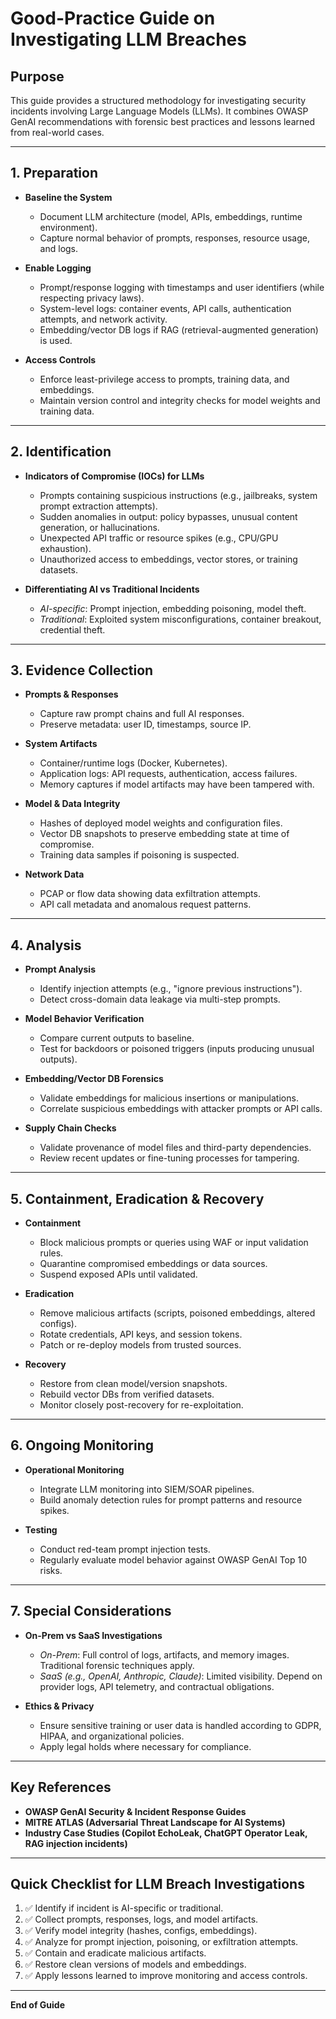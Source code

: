 # Good-Practice Guide on Investigating LLM Breaches

## Purpose
This guide provides a structured methodology for investigating security incidents involving Large Language Models (LLMs). It combines OWASP GenAI recommendations with forensic best practices and lessons learned from real-world cases.

---

## 1. Preparation

- **Baseline the System**
  - Document LLM architecture (model, APIs, embeddings, runtime environment).
  - Capture normal behavior of prompts, responses, resource usage, and logs.

- **Enable Logging**
  - Prompt/response logging with timestamps and user identifiers (while respecting privacy laws).
  - System-level logs: container events, API calls, authentication attempts, and network activity.
  - Embedding/vector DB logs if RAG (retrieval-augmented generation) is used.

- **Access Controls**
  - Enforce least-privilege access to prompts, training data, and embeddings.
  - Maintain version control and integrity checks for model weights and training data.

---

## 2. Identification

- **Indicators of Compromise (IOCs) for LLMs**
  - Prompts containing suspicious instructions (e.g., jailbreaks, system prompt extraction attempts).
  - Sudden anomalies in output: policy bypasses, unusual content generation, or hallucinations.
  - Unexpected API traffic or resource spikes (e.g., CPU/GPU exhaustion).
  - Unauthorized access to embeddings, vector stores, or training datasets.

- **Differentiating AI vs Traditional Incidents**
  - *AI-specific*: Prompt injection, embedding poisoning, model theft.
  - *Traditional*: Exploited system misconfigurations, container breakout, credential theft.

---

## 3. Evidence Collection

- **Prompts & Responses**
  - Capture raw prompt chains and full AI responses.
  - Preserve metadata: user ID, timestamps, source IP.

- **System Artifacts**
  - Container/runtime logs (Docker, Kubernetes).
  - Application logs: API requests, authentication, access failures.
  - Memory captures if model artifacts may have been tampered with.

- **Model & Data Integrity**
  - Hashes of deployed model weights and configuration files.
  - Vector DB snapshots to preserve embedding state at time of compromise.
  - Training data samples if poisoning is suspected.

- **Network Data**
  - PCAP or flow data showing data exfiltration attempts.
  - API call metadata and anomalous request patterns.

---

## 4. Analysis

- **Prompt Analysis**
  - Identify injection attempts (e.g., "ignore previous instructions").
  - Detect cross-domain data leakage via multi-step prompts.

- **Model Behavior Verification**
  - Compare current outputs to baseline.
  - Test for backdoors or poisoned triggers (inputs producing unusual outputs).

- **Embedding/Vector DB Forensics**
  - Validate embeddings for malicious insertions or manipulations.
  - Correlate suspicious embeddings with attacker prompts or API calls.

- **Supply Chain Checks**
  - Validate provenance of model files and third-party dependencies.
  - Review recent updates or fine-tuning processes for tampering.

---

## 5. Containment, Eradication & Recovery

- **Containment**
  - Block malicious prompts or queries using WAF or input validation rules.
  - Quarantine compromised embeddings or data sources.
  - Suspend exposed APIs until validated.

- **Eradication**
  - Remove malicious artifacts (scripts, poisoned embeddings, altered configs).
  - Rotate credentials, API keys, and session tokens.
  - Patch or re-deploy models from trusted sources.

- **Recovery**
  - Restore from clean model/version snapshots.
  - Rebuild vector DBs from verified datasets.
  - Monitor closely post-recovery for re-exploitation.

---

## 6. Ongoing Monitoring

- **Operational Monitoring**
  - Integrate LLM monitoring into SIEM/SOAR pipelines.
  - Build anomaly detection rules for prompt patterns and resource spikes.

- **Testing**
  - Conduct red-team prompt injection tests.
  - Regularly evaluate model behavior against OWASP GenAI Top 10 risks.

---

## 7. Special Considerations

- **On-Prem vs SaaS Investigations**
  - *On-Prem*: Full control of logs, artifacts, and memory images. Traditional forensic techniques apply.
  - *SaaS (e.g., OpenAI, Anthropic, Claude)*: Limited visibility. Depend on provider logs, API telemetry, and contractual obligations.

- **Ethics & Privacy**
  - Ensure sensitive training or user data is handled according to GDPR, HIPAA, and organizational policies.
  - Apply legal holds where necessary for compliance.

---

## Key References
- **OWASP GenAI Security & Incident Response Guides**
- **MITRE ATLAS (Adversarial Threat Landscape for AI Systems)**
- **Industry Case Studies (Copilot EchoLeak, ChatGPT Operator Leak, RAG injection incidents)**

---

## Quick Checklist for LLM Breach Investigations

1. ✅ Identify if incident is AI-specific or traditional.
2. ✅ Collect prompts, responses, logs, and model artifacts.
3. ✅ Verify model integrity (hashes, configs, embeddings).
4. ✅ Analyze for prompt injection, poisoning, or exfiltration attempts.
5. ✅ Contain and eradicate malicious artifacts.
6. ✅ Restore clean versions of models and embeddings.
7. ✅ Apply lessons learned to improve monitoring and access controls.

---

**End of Guide**
